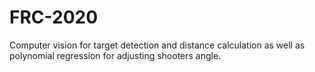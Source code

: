 # FRC-2020
Computer vision for target detection and distance calculation as well as polynomial regression for adjusting shooters angle.
